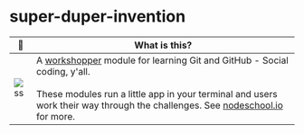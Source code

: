 # super-duper-invention
| :tooth: | What is this? |
| --- | --- |
| ![ss](https://preview.redd.it/sma4gpdisnc01.png?auto=webp&s=fbeafc7da6f23d00a78362a22f192b62ae96832f) | A [workshopper](https://github.com/workshopper/workshopper) module for learning Git and GitHub - Social coding, y'all. <br><br> These modules run a little app in your terminal and users work their way through the challenges. See [nodeschool.io](http://nodeschool.io) for more.

